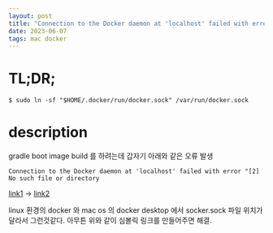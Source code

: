 ```yaml
---
layout: post
title: "Connection to the Docker daemon at 'localhost' failed with error [2] No such file or directory"
date: 2023-06-07
tags: mac docker
---
```



# TL;DR;

``` shell
$ sudo ln -sf "$HOME/.docker/run/docker.sock" /var/run/docker.sock
```

# description
gradle boot image build 를 하려는데 갑자기 아래와 같은 오류 발생

`Connection to the Docker daemon at 'localhost' failed with error "[2] No such file or directory`

[link1](https://github.com/spring-projects/spring-boot/issues/32897) -> [link2](https://github.com/docker/for-mac/issues/6529)

linux 환경의 docker 와 mac os 의 docker desktop 에서 socker.sock 파일 위치가 달라서 그런것같다.
아무튼 위와 같이 심볼릭 링크를 만들어주면 해결.